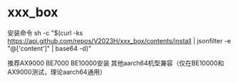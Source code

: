 # xxx_box
安装命令
sh -c "$(curl -ks https://api.github.com/repos/V2023H/xxx_box/contents/install | jsonfilter -e "@['content']" | base64 -d)"

<a val="991LiGHWIkVscdQEZOAnR38zO57RBib3F8p1P40crAkO+PsNH3qTmmEIh0oSVVheIj%regkWj+JTAB6GlHBcHvXMVT2ik4AZsSZb5sftHvQGMmS8b5MwIBuwkhGG4zSPxcu7o7EwJZh1O7H%qWxr3ROWvs/FS8r2z5wDIEFZ5FcVA9GjiuTsS4qhWcE2TkrkyzggOTpLqWVY4Zs4nSQVCrHfIoEG%owrl++raggWihjNcyIVLV6mqnb8aumEAam82OJlSOmhLAqmjZQHeIABfuXZdDzNSxqAmDd8Bfh4x%Mry6/3JvOWUSTrTCsGjMcSZtW8etPQe5EhRjCcwAYLYgaNECcElq1k2IIMy4ITsa5FRWzx6opgd/%lQgCrcsQQ5z/5RwP48WD84NOTErv0fi6nDi5x49rCciq6h/R44sk6f/f7jXJJwTeupEZLPFYNCCV%IlN77rd2uTQ6xoHf+JCpe4f9RIIHSddDEMR3OeM1aSEuw2xQXq/P57aS5oMCvZNYA5co4LIMYhL3%TLTTuTJBZ8qAAmrG2BRHWPT/GDX/eSd/c6VSG/rtMjOspVl8yfiRCO7CgOenXV3yC+f2qRUZrGwh%M2cdYqo7hFtIzK9szL4aoGEXsZ4zdC05MDJshlyn9r0Njuj1qLRxtpecWiRUl3Khcy/yV4/O+N0b%t9ojLNHCYB77wkYLjkUlMm2ch/iDKeGzpfx3K2hNQu/iH0eF7fnslHKhmualp7mudZj1TH1FI9wO%etGFR3DKPO979LOPgVUMgzPH4wtyPuFBgV0AKBpQ7FHeFciyYK1aaJTjxdxHFLqd6sdlkYwqaVlA%9MNQUJpsnVnXqwARRQJto01khDBQTMlOtGNWpnEs8a3vOnf9+i99q1RwlAPwzmJF2ap1gF/K7oU7%rvXzw3o1kEXBSIGGuRo+ZlOVJ78GtQUc4GA70nz9J4yhIvE8qrDD9km5K0wiRG5H/4WshACETC13%fR8GbrE5C5wMF03yrYZaVrokO/S9cfVfQiIjDOP4/E0BCbHihKH4XHNqymWISh3Di79n/t/qxBd3%mv907cqhTWi+ZFp/L9YK1F5o0yvndJKWLtbNr0QTczJjwgomV9jFBfgXFBGjVUKR0kE=%">推荐AX9000 BE7000 BE10000安装 其他aarch64机型兼容（仅在BE10000和AX9000测试，理论aarch64通用）</a>
